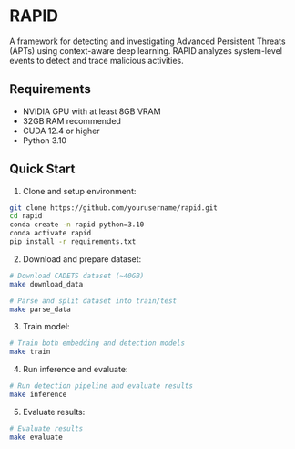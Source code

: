 # RAPID

A framework for detecting and investigating Advanced Persistent Threats (APTs) using context-aware deep learning. RAPID analyzes system-level events to detect and trace malicious activities.

## Requirements

- NVIDIA GPU with at least 8GB VRAM
- 32GB RAM recommended
- CUDA 12.4 or higher
- Python 3.10

## Quick Start

1. Clone and setup environment:
```bash
git clone https://github.com/yourusername/rapid.git
cd rapid
conda create -n rapid python=3.10
conda activate rapid
pip install -r requirements.txt
```

2. Download and prepare dataset:
```bash
# Download CADETS dataset (~40GB)
make download_data

# Parse and split dataset into train/test
make parse_data
```

3. Train model:
```bash
# Train both embedding and detection models
make train
```

4. Run inference and evaluate:
```bash
# Run detection pipeline and evaluate results
make inference
```

5. Evaluate results:
```bash
# Evaluate results
make evaluate
```


